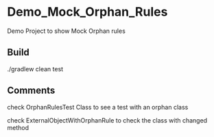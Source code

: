 # Demo_Mock_Orphan_Rules
Demo Project to show Mock Orphan rules

## Build

./gradlew clean test

## Comments

check OrphanRulesTest Class to see a test with an orphan class

check ExternalObjectWithOrphanRule to check the class with changed method 

